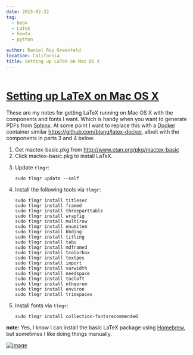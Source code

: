 ```yaml
---
date: 2015-02-22
tag:
  - book
  - LaTeX
  - howto
  - python

author: Daniel Roy Greenfeld
location: California
title: Setting up LaTeX on Mac OS X
---
```


<div class="twelve wide column">
  <h1 class="ui block header">
    <div class="content">
      <a href="/setting-up-latex-on-mac-os-x "
        >Setting up LaTeX on Mac OS X</a
      >
    </div>
  </h1>
  <p>
    These are my notes for getting LaTeX running on Mac OS X with the components
    and fonts I want. Which is handy when you want to generate PDFs from
    <a href="http://sphinx-doc.org/" target="_blank">Sphinx</a>. At some point I
    want to replace this with a
    <a href="https://www.docker.com/" target="_blank">Docker</a> container
    similar
    <a href="https://github.com/blang/latex-docker" target="_blank"
      >https://github.com/blang/latex-docker</a
    >, albeit with the components in parts 3 and 4 below.
  </p>
  <ol>
    <li>
      Get mactex-basic.pkg from
      <a href="http://www.ctan.org/pkg/mactex-basic" target="_blank"
        >http://www.ctan.org/pkg/mactex-basic</a
      >
    </li>
    <li>Click mactex-basic.pkg to install LaTeX.</li>
    <li>
      <p>Update <code>tlmgr</code>:</p>
      <pre><code>sudo tlmgr update --self
</code></pre>
    </li>
    <li>
      <p>Install the following tools via <code>tlmgr</code>:</p>
      <pre><code>sudo tlmgr install titlesec
sudo tlmgr install framed
sudo tlmgr install threeparttable
sudo tlmgr install wrapfig
sudo tlmgr install multirow
sudo tlmgr install enumitem
sudo tlmgr install bbding
sudo tlmgr install titling
sudo tlmgr install tabu
sudo tlmgr install mdframed
sudo tlmgr install tcolorbox
sudo tlmgr install textpos
sudo tlmgr install import
sudo tlmgr install varwidth
sudo tlmgr install needspace
sudo tlmgr install tocloft
sudo tlmgr install ntheorem
sudo tlmgr install environ
sudo tlmgr install trimspaces
</code></pre>
    </li>
    <li>
      <p>Install fonts via <code>tlmgr</code>:</p>
      <pre><code>sudo tlmgr install collection-fontsrecommended
</code></pre>
    </li>
  </ol>
  <p>
    <strong>note:</strong> Yes, I know I can install the basic LaTeX package
    using <a href="http://brew.sh/" target="_blank">Homebrew</a>, but sometimes
    I like doing things manually.
  </p>
  <p>
    <a
      href="http://en.wikipedia.org/wiki/LaTeX#mediaviewer/File:Latex_example.png"
      target="_blank"
      ><img
        alt="image"
        src="http://upload.wikimedia.org/wikipedia/commons/9/9c/Latex_example.png"
    /></a>
  </p>
  </div>

